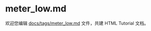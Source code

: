 meter_low.md
===

欢迎您编辑 <a target="__blank" href="https://github.com/jaywcjlove/html-tutorial/blob/master/docs/tags/meter_low.md">docs/tags/meter_low.md</a> 文件，共建 HTML Tutorial 文档。